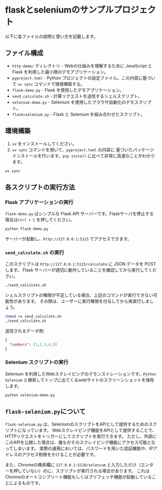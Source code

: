 # flaskとseleniumのサンプルプロジェクト

以下に各ファイルの説明と使い方を記載します。

## ファイル構成
- `http-demo/` ディレクトリ - Webの仕組みを理解するために JavaScript と Flask を利用した最小限のデモアプリケーション。
- `pyproject.toml` - Python プロジェクトの設定ファイル。この内容に基づいて `uv sync` コマンドで環境構築する。
- `flask-demo.py` - Flask を使用したデモアプリケーション。
- `send_calculate.sh` - 計算リクエストを送信するシェルスクリプト。
- `selenium-demo.py` - Selenium を使用したブラウザ自動化のデモスクリプト。
- `flask=selenium.py` - Flask と Selenium を組み合わせたスクリプト。

## 環境構築

1. `uv` をインストールしてください。
2. `uv sync` コマンドを用いて、`pyproject.toml` の内容に 基づいたパッケージインストールを行います。`pip install` に比べて非常に高速なことがわかります。

```bash
uv sync
```

## 各スクリプトの実行方法

### Flask アプリケーションの実行

`flask-demo.py` はシンプルな Flask API サーバーです。Flaskサーバを停止する場合は`ctrl + C` を押してください。

```sh
python flask-demo.py
```

サーバーが起動し、`http://127.0.0.1:5123` でアクセスできます。

### `send_calculate.sh` の実行

このスクリプトは `http://127.0.0.1:5123/calculate` に JSON データを POST します。
Flask サーバーが適切に動作していることを確認してから実行してください。

```sh
./send_calculate.sh
```

シェルスクリプトの権限が不足している場合、上記のコマンドが実行できない可能性があります。
その際は、ユーザーに実行権限を付与してから再実行しましょう。
```sh
chmod +x send_calculate.sh
./send_calculate.sh
```

送信されるデータ例:

```json
{
  "numbers": [1,2,3,4,5]
}
```




### Selenium スクリプトの実行

Selenium を利用したWebスクレイピングのデモンストレーションです。`Python Selenium` と検索してトップに出てくるwebサイトのスクリーンショットを保存します。

```sh
python selenium-demo.py
```

## `flask-selenium.py`について

`flask-selenium.py` は、SeleniumのスクリプトをAPIとして提供するためのスクリプトになっています。
Webスクレイピング機能をAPIとして提供することで、HTTPリクエストをトリガーにしてスクリプトを実行できます。
ただし、外部にこのAPIを公開した場合は、誰もがそのスクレイピング機能にアクセス可能となってしまいます。
実際の運用においては、パスワードを用いた認証機能や、IPアドレスのアクセス制限をかけることが必要です。

また、Chromeの検索欄に `127.0.0.1:5128/selenium` と入力しただけ（エンターを押していない）のに、スクリプトが実行される場合があります。
これはChromeのオートコンプリート機能もしくはプリフェッチ機能が起動していることによるものです。
